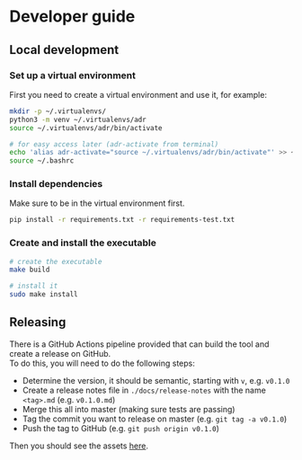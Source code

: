 # Developer guide 

## Local development

### Set up a virtual environment
First you need to create a virtual environment and use it, for example:

```bash
mkdir -p ~/.virtualenvs/
python3 -m venv ~/.virtualenvs/adr
source ~/.virtualenvs/adr/bin/activate

# for easy access later (adr-activate from terminal)
echo 'alias adr-activate="source ~/.virtualenvs/adr/bin/activate"' >> ~/.bashrc
source ~/.bashrc
```

### Install dependencies

Make sure to be in the virtual environment first.

```bash
pip install -r requirements.txt -r requirements-test.txt
```

### Create and install the executable

```bash
# create the executable
make build

# install it
sudo make install
```

## Releasing
There is a GitHub Actions pipeline provided that can build the tool and create a release on GitHub.  
To do this, you will need to do the following steps:

* Determine the version, it should be semantic, starting with `v`, e.g. `v0.1.0`
* Create a release notes file in `./docs/release-notes` with the name `<tag>.md` (e.g. `v0.1.0.md`)
* Merge this all into master (making sure tests are passing)
* Tag the commit you want to release on master (e.g. `git tag -a v0.1.0`) 
* Push the tag to GitHub (e.g. `git push origin v0.1.0`)

Then you should see the assets [here](https://github.com/gnsiva/adr-tool-ng/releases).

